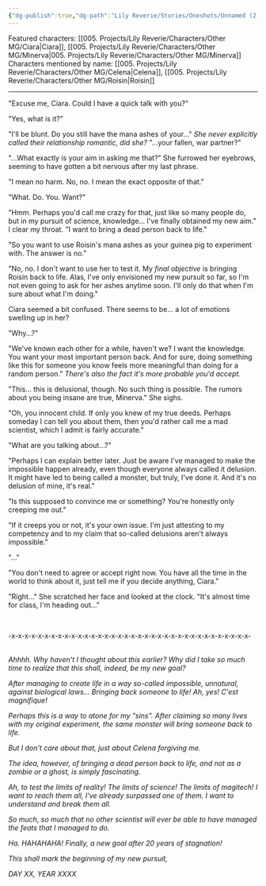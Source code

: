 ```yaml
---
{"dg-publish":true,"dg-path":"Lily Reverie/Stories/Oneshots/Unnamed (2).md","permalink":"/lily-reverie/stories/oneshots/unnamed-2/","created":"2024-01-22T20:49:58.067-03:00","updated":"2024-01-22T20:49:58.067-03:00"}
---
```


Featured characters: [[005. Projects/Lily Reverie/Characters/Other MG/Ciara\|Ciara]], [[005. Projects/Lily Reverie/Characters/Other MG/Minerva\|005. Projects/Lily Reverie/Characters/Other MG/Minerva]]
Characters mentioned by name: [[005. Projects/Lily Reverie/Characters/Other MG/Celena\|Celena]], [[005. Projects/Lily Reverie/Characters/Other MG/Roisin\|Roisin]]

---

"Excuse me, Ciara. Could I have a quick talk with you?"

"Yes, what is it?"

"I'll be blunt. Do you still have the mana ashes of your..." _She never explicitly called their relationship romantic, did she?_ "...your fallen, war partner?"

"...What exactly is your aim in asking me that?" She furrowed her eyebrows, seeming to have gotten a bit nervous after my last phrase.

"I mean no harm. No, no. I mean the exact opposite of that."

"What. Do. You. Want?"

"Hmm. Perhaps you'd call me crazy for that, just like so many people do, but in my pursuit of science, knowledge... I've finally obtained my new aim." I clear my throat. "I want to bring a dead person back to life."

"So you want to use Roisin's mana ashes as your guinea pig to experiment with. The answer is no."

"No, no. I don't want to use her to test it. My _final objective_ is bringing Roisin back to life. Alas, I've only envisioned my new pursuit so far, so I'm not even going to ask for her ashes anytime soon. I'll only do that when I'm sure about what I'm doing."

Ciara seemed a bit confused. There seems to be... a lot of emotions swelling up in her?

"Why...?"

"We've known each other for a while, haven't we? I want the knowledge. You want your most important person back. And for sure, doing something like this for someone you know feels more meaningful than doing for a random person." _There's also the fact it's more probable you'd accept._

"This... this is delusional, though. No such thing is possible. The rumors about you being insane are true, Minerva." She sighs.

"Oh, you innocent child. If only you knew of my true deeds. Perhaps someday I can tell you about them, then you'd rather call me a mad scientist, which I admit is fairly accurate."

"What are you talking about...?"

"Perhaps I can explain better later. Just be aware I've managed to make the impossible happen already, even though everyone always called it delusion. It might have led to being called a monster, but truly, I've done it. And it's no delusion of mine, it's real."

"Is this supposed to convince me or something? You're honestly only creeping me out."

"If it creeps you or not, it's your own issue. I'm just attesting to my competency and to my claim that so-called delusions aren't always impossible."

"..."

"You don't need to agree or accept right now. You have all the time in the world to think about it, just tell me if you decide anything, Ciara."

"Right..." She scratched her face and looked at the clock. "It's almost time for class, I'm heading out..."

<br>

-x-x-x-x-x-x-x-x-x-x-x-x-x-x-x-x-x-x-x-x-x-x-x-x-x-x-x-x-x-x-x-x-x-x-x-x-
<br><br>

_Ahhhh. Why haven't I thought about this earlier?_ _Why did I take so much time to realize that this shall, indeed, be my new goal?_

_After managing to create life in a way so-called impossible, unnatural, against biological laws... Bringing back someone to life! Ah, yes! C'est magnifique!_

_Perhaps this is a way to atone for my "sins". After claiming so many lives with my original experiment, the same monster will bring someone back to life._

_But I don't care about that, just about Celena forgiving me._

_The idea, however, of bringing a dead person back to life, and not as a zombie or a ghost, is simply fascinating._

_Ah, to test the limits of reality! The limits of science! The limits of magitech! I want to reach them all, I've already surpassed one of them. I want to understand and break them all._

_So much, so much that no other scientist will ever be able to have managed the feats that I managed to do._

_Ha. HAHAHAHA!_ _Finally, a new goal after 20 years of stagnation!_

_This shall mark the beginning of my new pursuit,_

_DAY XX, YEAR XXXX_